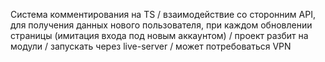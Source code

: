 Система комментирования на TS / взаимодействие со сторонним API, для получения данных нового пользователя, при каждом обновлении страницы (имитация входа под новым аккаунтом) / проект разбит на модули /
запускать через live-server / может потребоваться VPN
